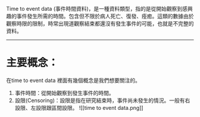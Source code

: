 Time to event data (事件時間資料)，是一種資料類型，指的是從開始觀察到感興趣的事件發生所需的時間。包含但不限於病人死亡、復發、痊癒。這類的數據由於觀察時限的限制，時常出現道觀察結束都還沒有發生事件的可能，也就是不完整的資料。
- - -
# 主要概念：
在time to event data 裡面有幾個概念是我們想要關注的。
1. 事件時間：從開始觀察到發生事件的時間。
2. 設限(Censoring)：設限是指在研究結束時，事件尚未發生的情況。一般有右設限、左設限跟區間設限。
![[time to event data.png]]

